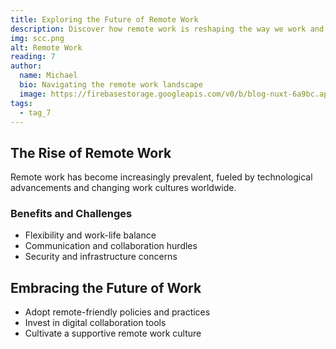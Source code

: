 ```yaml
---
title: Exploring the Future of Remote Work
description: Discover how remote work is reshaping the way we work and collaborate.
img: scc.png
alt: Remote Work
reading: 7
author:
  name: Michael
  bio: Navigating the remote work landscape
  image: https://firebasestorage.googleapis.com/v0/b/blog-nuxt-6a9bc.appspot.com/o/person.png?alt=media&token=4dd78dad-9ac4-4310-91f1-da0cd772c29c
tags:
  - tag_7
---
```


## The Rise of Remote Work

Remote work has become increasingly prevalent, fueled by technological advancements and changing work cultures worldwide.

### Benefits and Challenges

- Flexibility and work-life balance
- Communication and collaboration hurdles
- Security and infrastructure concerns

## Embracing the Future of Work

- Adopt remote-friendly policies and practices
- Invest in digital collaboration tools
- Cultivate a supportive remote work culture
